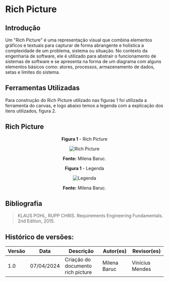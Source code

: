 # Rich Picture

## Introdução

Um "Rich Picture" é uma representação visual que combina elementos gráficos e textuais para capturar de forma abrangente e holística a complexidade de um problema, sistema ou situação. No contexto da engenharia de software, ele é utilizado para abstrair o funcionamento de sistemas de software e se apresenta na forma de um diagrama com alguns elementos básicos como: atores, processos, armazenamento de dados, setas e limites do sistema.

## Ferramentas Utilizadas

Para construção do Rich Picture utilizado nas figuras 1 foi utilizada a ferramenta do canvas, e logo abaixo temos a legenda com a explicação dos itens utilizados, figura 2.

## Rich Picture

<center>

**Figura 1** - Rich Picture

![Rich Picture](../docs/Base/images/RichPicture.png)

**Fonte:** Milena Baruc.

</center>

<center>

**Figura 1** - Legenda

![Legenda](../docs/Base/images/RichPictureLEG.png)

**Fonte:** Milena Baruc.

</center>

## Bibliografia 

> KLAUS POHL, RUPP CHRIS. Requirements Engineering Fundamentals. 2nd Edition, 2015.

## Histórico de versões:

| Versão | Data       | Descrição                         | Autor(es)       | Revisor(es) |
| ------ | ---------- | --------------------------------- | --------------- | ----------- |
| 1.0    | 07/04/2024 | Criação do documento rich picture | Milena Baruc    |  Vinícius Mendes|
